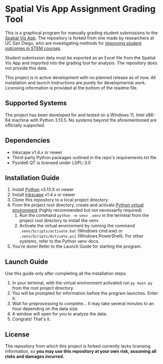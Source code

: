 # Spatial Vis App Assignment Grading Tool

This is a graphical program for manually grading student submissions to the [Spatial Vis App](https://egrove.education/). The repository is forked from one made by researchers at UC San Diego, who are investigating methods for [improving student outcomes in STEM courses](https://jacobsschool.ucsd.edu/news/release/3324?id=3324).

Student submission data must be exported as an Excel file from the Spatial Vis App and imported into the grading tool for analysis. The repository does not provide this data.

This project is in active development with no planned release as of now. All installation and launch instructions are purely for developmental work. Licensing information is provided at the bottom of the readme file.

## Supported Systems

The project has been developed for and tested on a Windows 11, Intel x86-64 machine with Python 3.13.5.
No systems beyond the aforementioned are officially supported.

## Dependencies

- Inkscape v1.4.x or newer
- Third-party Python packages outlined in the repo's requirements.txt file
- Pyside6 QT is licensed under LGPL-3.0

## Installation Guide

1. Install [Python](https://www.python.org/downloads/) v3.13.X or newer
2. Install [Inkscape](https://inkscape.org/) v1.4.x or newer
3. Clone this repository to a local project directory
4. From the project root directory, create and activate [Python virtual environment](https://docs.python.org/3/library/venv.html) (highly recommended but not necessarily required)
   1. Run the command `python -m venv .venv` in the terminal from the project root directory to install the venv
   2. Activate the virtual environment by running the command `.venv/Scripts/activate.bat` (Windows cmd.exe) or `.venv/Scripts/Activate.ps1` (Windows PowerShell). For other systems, refer to the Python venv docs.
5. You're done! Refer to the Launch Guide for starting the program.

## Launch Guide

Use this guide only after completing all the installation steps.

1. In your terminal, with the virtual environment activated run `py main.py` from the root project directory.
2. You will be prompted for information before the program launches. Enter it.
3. Wait for preprocessing to complete... It may take several minutes to an hour depending on the data size.
4. A window will open for you to analyze the data.
5. Congrats! That's it.

## License

The repository from which this project is forked currently lacks licensing information, so **you may use this repository at your own risk, assuming all risks and damages incurred.**
